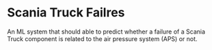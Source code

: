 # Scania Truck Failres
An ML system that should able to predict whether a failure of a Scania Truck component is related to the air pressure system (APS) or not.
